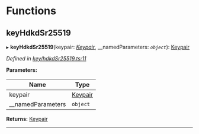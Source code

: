 

# Functions

<a id="keyhdkdsr25519"></a>

##  keyHdkdSr25519

▸ **keyHdkdSr25519**(keypair: *[Keypair](_types_.md#keypair)*, __namedParameters: *`object`*): [Keypair](_types_.md#keypair)

*Defined in [key/hdkdSr25519.ts:11](https://github.com/polkadot-js/common/blob/9d4c36d/packages/util-crypto/src/key/hdkdSr25519.ts#L11)*

**Parameters:**

| Name | Type |
| ------ | ------ |
| keypair | [Keypair](_types_.md#keypair) |
| __namedParameters | `object` |

**Returns:** [Keypair](_types_.md#keypair)

___

